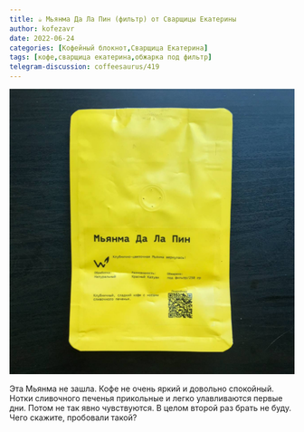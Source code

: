 ```yaml
---
title: ☕️ Мьянма Да Ла Пин (фильтр) от Сварщицы Екатерины
author: kofezavr
date: 2022-06-24
categories: [Кофейный блокнот,Сварщица Екатерина]
tags: [кофе,сварщица екатерина,обжарка под фильтр]
telegram-discussion: coffeesaurus/419
--- 
```

![Мьянма Да Ла Пин (фильтр) от Сварщицы Екатерины](/assets/img/posts/22/06/mianma-da-la-pin.jpg)

Эта Мьянма не зашла. Кофе не очень яркий и довольно спокойный. Нотки сливочного печенья прикольные и легко улавливаются первые дни. Потом не так явно чувствуются. В целом второй раз брать не буду.
Чего скажите, пробовали такой?